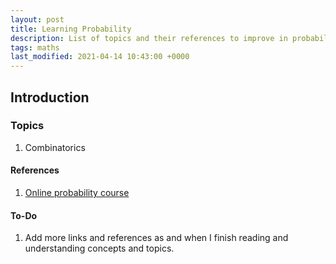 ```yaml
---
layout: post
title: Learning Probability
description: List of topics and their references to improve in probability
tags: maths
last_modified: 2021-04-14 10:43:00 +0000
---
```


## Introduction

### Topics

1. Combinatorics


#### References
1. [Online probability course](https://www.probabilitycourse.com/)


#### To-Do
1. Add more links and references as and when I finish reading and understanding concepts and topics.
